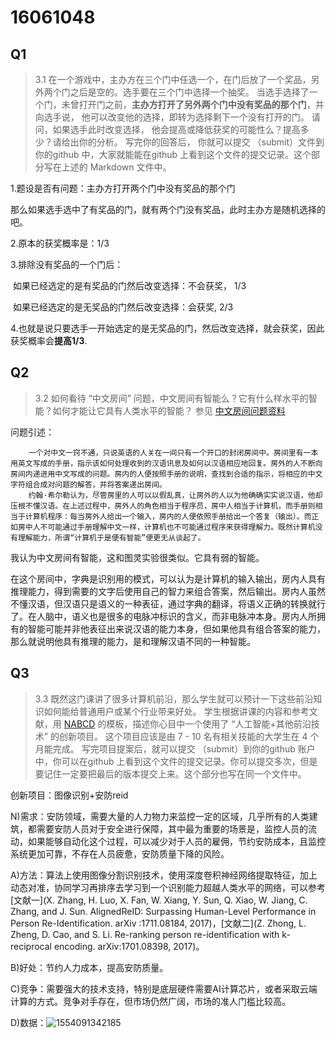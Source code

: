 # 16061048

## Q1

> 3.1 在一个游戏中，主办方在三个门中任选一个，在门后放了一个奖品，另外两个门之后是空的。选手要在三个门中选择一个抽奖。 当选手选择了一个门，未曾打开门之前，**主办方打开了另外两个门中没有奖品的那个门**，并向选手说， 他可以改变他的选择，即转为选择剩下一个没有打开的门。 请问，如果选手此时改变选择， 他会提高或降低获奖的可能性么？提高多少？请给出你的分析。 写完你的回答后， 你就可以提交 （submit）文件到你的github 中，大家就能能在github 上看到这个文件的提交记录。这个部分写在上述的 Markdown 文件中。

1.题设是否有问题：主办方打开两个门中没有奖品的那个门

​	那么如果选手选中了有奖品的门，就有两个门没有奖品，此时主办方是随机选择的吧。

2.原本的获奖概率是：1/3

3.排除没有奖品的一个门后：

​	如果已经选定的是有奖品的门然后改变选择：不会获奖， 1/3 

​	如果已经选定的是无奖品的门然后改变选择：会获奖,  2/3

4.也就是说只要选手一开始选定的是无奖品的门，然后改变选择，就会获奖，因此获奖概率会**提高1/3**.

## Q2

> 3.2 如何看待 “中文房间” 问题，中文房间有智能么？它有什么样水平的智能？如何才能让它具有人类水平的智能？ 参见 [中文房间问题资料](https://www.bing.com/search?setmkt=zh-CN&q=%E4%B8%AD%E6%96%87%E6%88%BF%E9%97%B4+%E9%97%AE%E9%A2%98)

问题引述：

```
	一个对中文一窍不通，只说英语的人关在一间只有一个开口的封闭房间中。房间里有一本用英文写成的手册，指示该如何处理收到的汉语讯息及如何以汉语相应地回复。房外的人不断向房间内递进用中文写成的问题。房内的人便按照手册的说明，查找到合适的指示，将相应的中文字符组合成对问题的解答，并将答案递出房间。
	约翰·希尔勒认为，尽管房里的人可以以假乱真，让房外的人以为他确确实实说汉语，他却压根不懂汉语。在上述过程中，房外人的角色相当于程序员，房中人相当于计算机，而手册则相当于计算机程序：每当房外人给出一个输入，房内的人便依照手册给出一个答复（输出）。而正如房中人不可能通过手册理解中文一样，计算机也不可能通过程序来获得理解力。既然计算机没有理解能力，所谓“计算机于是便有智能”便更无从谈起了。
```



我认为中文房间有智能，这和图灵实验很类似。它具有弱的智能。

在这个房间中，字典是识别用的模式，可以认为是计算机的输入输出，房内人具有推理能力，得到需要的文字后使用自己的智力来组合答案，然后输出。房内人虽然不懂汉语，但汉语只是语义的一种表征，通过字典的翻译，将语义正确的转换就行了。在人脑中，语义也是很多的电脉冲标识的含义，而非电脉冲本身。房内人所拥有的智能可能并非他表征出来说汉语的能力本身，但如果他具有组合答案的能力，那么就说明他具有推理的能力，是和理解汉语不同的一种智能。

## Q3

> 3.3 既然这门课讲了很多计算机前沿，那么学生就可以预计一下这些前沿知识如何能给普通用户或某个行业带来好处。 学生根据讲课的内容和参考文献，用 [NABCD](https://www.cnblogs.com/xinz/archive/2010/12/01/1893323.html) 的模板，描述你心目中一个使用了 “人工智能+其他前沿技术” 的创新项目。 这个项目应该是由 7 - 10 名有相关技能的大学生在 4 个月能完成。 写完项目提案后，就可以提交 （submit）到你的github 账户中，你可以在github 上看到这个文件的提交记录。你可以提交多次，但是要记住一定要把最后的版本提交上来。这个部分也写在同一个文件中。  

创新项目：图像识别+安防reid

N)需求：安防领域，需要大量的人力物力来监控一定的区域，几乎所有的人类建筑，都需要安防人员对于安全进行保障，其中最为重要的场景是，监控人员的流动，如果能够自动化这个过程，可以减少对于人员的雇佣，节约安防成本，且监控系统更加可靠，不存在人员疲惫，安防质量下降的风险。

A)方法：算法上使用图像分割识别技术，使用深度卷积神经网络提取特征，加上动态对准，协同学习再排序去学习到一个识别能力超越人类水平的网络，可以参考[文献一](X. Zhang, H. Luo, X. Fan, W. Xiang, Y. Sun, Q. Xiao, W. Jiang, C. Zhang, and J. Sun. AlignedReID: Surpassing Human-Level Performance in Person Re-Identification. arXiv :1711.08184, 2017)，[文献二](Z. Zhong, L. Zheng, D. Cao, and S. Li. Re-ranking person re-identification with k-reciprocal encoding. arXiv:1701.08398, 2017)。

B)好处：节约人力成本，提高安防质量。

C)竞争：需要强大的技术支持，特别是底层硬件需要AI计算芯片，或者采取云端计算的方式。竞争对手存在，但市场仍然广阔，市场的准人门槛比较高。

D)数据：![1554091342185](C:\Users\a\AppData\Roaming\Typora\typora-user-images\1554091342185.png)













